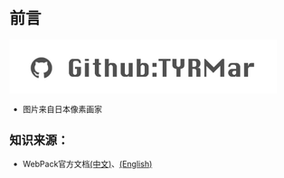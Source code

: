 # 前言

[![](.gitbook/assets/github.png)](https://github.com/TYRMars/)

* 图片来自日本像素画家

## 知识来源：

* WebPack官方文档[\(中文\)](https://doc.webpack-china.org/)、[\(English\)](https://webpack.js.org/)

